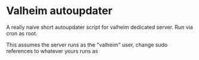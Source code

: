 # Valheim autoupdater
A really naive short autoupdater script for valheim dedicated server. Run via cron as root.

This assumes the server runs as the "valheim" user, change sudo references to whatever yours runs as
